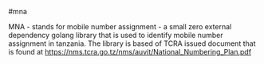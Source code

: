 #mna

MNA - stands for mobile number assignment - a small zero external dependency golang library that is used 
to identify mobile number assignment in tanzania. The library is based of TCRA issued document
that is found at https://nms.tcra.go.tz/nms/auvit/National_Numbering_Plan.pdf